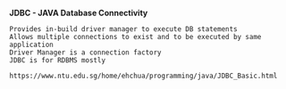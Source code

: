 
**JDBC - JAVA Database Connectivity**

    Provides in-build driver manager to execute DB statements
    Allows multiple connections to exist and to be executed by same application
    Driver Manager is a connection factory
    JDBC is for RDBMS mostly
    
    https://www.ntu.edu.sg/home/ehchua/programming/java/JDBC_Basic.html
